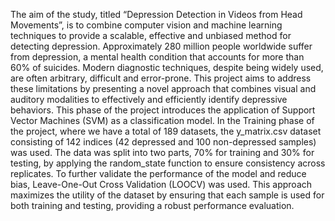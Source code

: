 The aim of the study, titled “Depression Detection in Videos from Head Movements”, is to
combine computer vision and machine learning techniques to provide a scalable, effective and
unbiased method for detecting depression. Approximately 280 million people worldwide suffer
from depression, a mental health condition that accounts for more than 60% of suicides. Modern
diagnostic techniques, despite being widely used, are often arbitrary, difficult and error-prone.
This project aims to address these limitations by presenting a novel approach that combines visual
and auditory modalities to effectively and efficiently identify depressive behaviors.
This phase of the project introduces the application of Support Vector Machines (SVM) as a
classification model. In the Training phase of the project, where we have a total of 189 datasets,
the y_matrix.csv dataset consisting of 142 indices (42 depressed and 100 non-depressed samples)
was used. The data was split into two parts, 70% for training and 30% for testing, by applying the
random_state function to ensure consistency across replicates. To further validate the performance
of the model and reduce bias, Leave-One-Out Cross Validation (LOOCV) was used. This
approach maximizes the utility of the dataset by ensuring that each sample is used for both
training and testing, providing a robust performance evaluation.

